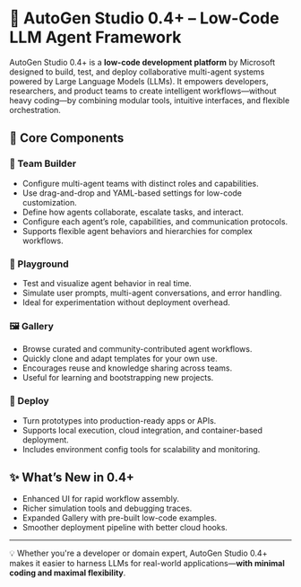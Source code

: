 # 🧩 AutoGen Studio 0.4+ – Low-Code LLM Agent Framework

AutoGen Studio 0.4+ is a **low-code development platform** by Microsoft designed to build, test, and deploy collaborative multi-agent systems powered by Large Language Models (LLMs). It empowers developers, researchers, and product teams to create intelligent workflows—without heavy coding—by combining modular tools, intuitive interfaces, and flexible orchestration.

## 🔧 Core Components

### 👥 Team Builder
- Configure multi-agent teams with distinct roles and capabilities.
- Use drag-and-drop and YAML-based settings for low-code customization.
- Define how agents collaborate, escalate tasks, and interact.
- Configure each agent’s role, capabilities, and communication protocols.
- Supports flexible agent behaviors and hierarchies for complex workflows.

### 🧪 Playground
- Test and visualize agent behavior in real time.
- Simulate user prompts, multi-agent conversations, and error handling.
- Ideal for experimentation without deployment overhead.

### 🖼️ Gallery
- Browse curated and community-contributed agent workflows.
- Quickly clone and adapt templates for your own use.
- Encourages reuse and knowledge sharing across teams.
- Useful for learning and bootstrapping new projects.

### 🚀 Deploy
- Turn prototypes into production-ready apps or APIs.
- Supports local execution, cloud integration, and container-based deployment.
- Includes environment config tools for scalability and monitoring.

## ✨ What’s New in 0.4+
- Enhanced UI for rapid workflow assembly.
- Richer simulation tools and debugging traces.
- Expanded Gallery with pre-built low-code examples.
- Smoother deployment pipeline with better cloud hooks.

---

💡 Whether you're a developer or domain expert, AutoGen Studio 0.4+ makes it easier to harness LLMs for real-world applications—**with minimal coding and maximal flexibility**.
